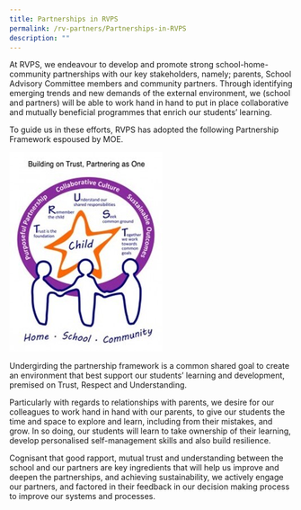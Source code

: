 ```yaml
---
title: Partnerships in RVPS
permalink: /rv-partners/Partnerships-in-RVPS
description: ""
---
```

At RVPS, we endeavour to develop and promote strong school-home-community partnerships with our key stakeholders, namely; parents, School Advisory Committee members and community partners. Through identifying emerging trends and new demands of the external environment, we (school and partners) will be able to work hand in hand to put in place collaborative and mutually beneficial programmes that enrich our students’ learning.

To guide us in these efforts, RVPS has adopted the following Partnership Framework espoused by MOE.

![](/images/RV%20Partners/Picture1.jpg)

Undergirding the partnership framework is a common shared goal to create an environment that best support our students’ learning and development, premised on Trust, Respect and Understanding.

Particularly with regards to relationships with parents, we desire for our colleagues to work hand in hand with our parents, to give our students the time and space to explore and learn, including from their mistakes, and grow. In so doing, our students will learn to take ownership of their learning, develop personalised self-management skills and also build resilience.

Cognisant that good rapport, mutual trust and understanding between the school and our partners are key ingredients that will help us improve and deepen the partnerships, and achieving sustainability, we actively engage our partners, and factored in their feedback in our decision making process to improve our systems and processes.